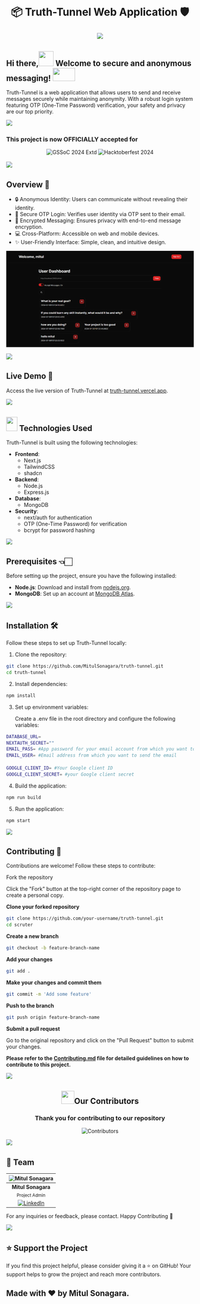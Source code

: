 # <p align="center" id="top">📦 Truth-Tunnel Web Application 🛡️</p>

<p align="center"> 
   <div align="center"> 
      <img src="https://readme-typing-svg.herokuapp.com?color=45ffaa&center=true&vCenter=true&size=40&width=900&height=80&lines=Welcome+to+Truth-Tunnel!"/> 
   </div> 
</p>

<h2>Hi there,<img src="https://raw.githubusercontent.com/nixin72/nixin72/master/wave.gif" height="40" width="40" /> Welcome to secure and anonymous messaging! <img src='https://raw.githubusercontent.com/ShahriarShafin/ShahriarShafin/main/Assets/handshake.gif' width="60px" height="35"></h2>

<p>Truth-Tunnel is a web application that allows users to send and receive messages securely while maintaining anonymity. With a robust login system featuring OTP (One-Time Password) verification, your safety and privacy are our top priority.</p>

<!--Line-->
<img src="https://user-images.githubusercontent.com/74038190/212284100-561aa473-3905-4a80-b561-0d28506553ee.gif" width="900">

<!-- Added Hacktoberfest 2024 and GSSoc Extended 2024 banners -->
### This project is now OFFICIALLY accepted for

<div align="center">
  <img src="https://raw.githubusercontent.com/SwanandD121/FeatherPerfect_fe/refs/heads/main/Untitled%20design.png" alt="GSSoC 2024 Extd" width="80%">
  <img src="https://cdn.discordapp.com/attachments/657543125190967316/1294560786114674748/Screenshot_2024-10-12_122347.png?ex=670b752f&is=670a23af&hm=26ddd7f41740b8b19ee4985e7568b3892091384b3b85e7165770a4b10f4d1050&" alt="Hacktoberfest 2024" width="80%">
</div>
<br>

<!--Line-->
<img src="https://user-images.githubusercontent.com/74038190/212284100-561aa473-3905-4a80-b561-0d28506553ee.gif" width="900">

## Overview 📌

<ul> 
   <li>🔒 Anonymous Identity: Users can communicate without revealing their identity.</li> 
   <li>📧 Secure OTP Login: Verifies user identity via OTP sent to their email.</li> 
   <li>🔐 Encrypted Messaging: Ensures privacy with end-to-end message encryption.</li> 
   <li>💻 Cross-Platform: Accessible on web and mobile devices.</li> 
   <li>✨ User-Friendly Interface: Simple, clean, and intuitive design.</li> 
</ul>

<p align="center"> <img src="/public/assets/dashboard.png" alt="Truth-Tunnel Preview" width="900" /> </p>

<!--Line-->
<img src="https://user-images.githubusercontent.com/74038190/212284100-561aa473-3905-4a80-b561-0d28506553ee.gif" width="900">

## Live Demo 🎥

Access the live version of Truth-Tunnel at [truth-tunnel.vercel.app](https://truth-tunnel.vercel.app/).

<!--Line--> <img src="https://user-images.githubusercontent.com/74038190/212284100-561aa473-3905-4a80-b561-0d28506553ee.gif" width="900"> <h2><img src="https://media2.giphy.com/media/QssGEmpkyEOhBCb7e1/giphy.gif?cid=ecf05e47a0n3gi1bfqntqmob8g9aid1oyj2wr3ds3mg700bl&rid=giphy.gif" width="30px" height="38"> Technologies Used</h2>

Truth-Tunnel is built using the following technologies:

- **Frontend**:
  - Next.js
  - TailwindCSS
  - shadcn
- **Backend**:
  - Node.js
  - Express.js
- **Database**:
  - MongoDB
- **Security**:
  - next/auth for authentication
  - OTP (One-Time Password) for verification
  - bcrypt for password hashing

<!--Line-->
<img src="https://user-images.githubusercontent.com/74038190/212284100-561aa473-3905-4a80-b561-0d28506553ee.gif" width="900">

## Prerequisites 👈🏻

Before setting up the project, ensure you have the following installed:

- **Node.js**: Download and install from [nodejs.org](https://nodejs.org/).
- **MongoDB**: Set up an account at [MongoDB Atlas](https://www.mongodb.com/cloud/atlas).

<!--Line-->
<img src="https://user-images.githubusercontent.com/74038190/212284100-561aa473-3905-4a80-b561-0d28506553ee.gif" width="900">

## Installation 🛠️

Follow these steps to set up Truth-Tunnel locally:

1. Clone the repository:

```bash
git clone https://github.com/MitulSonagara/truth-tunnel.git
cd truth-tunnel
```

2. Install dependencies:

```bash
npm install
```

3. Set up environment variables:

   Create a .env file in the root directory and configure the following variables:

```bash
DATABASE_URL=
NEXTAUTH_SECRET=""
EMAIL_PASS= #App password for your email account from which you want to send the email
EMAIL_USER= #Email address from which you want to send the email

GOOGLE_CLIENT_ID= #Your Google client ID
GOOGLE_CLIENT_SECRET= #your Google client secret
```

4. Build the application:

```bash
npm run build
```

5. Run the application:

```bash
npm start
```

<!--Line-->
<img src="https://user-images.githubusercontent.com/74038190/212284100-561aa473-3905-4a80-b561-0d28506553ee.gif" width="900">

## Contributing 🌟

Contributions are welcome! Follow these steps to contribute:

Fork the repository

Click the "Fork" button at the top-right corner of the repository page to create a personal copy.

**Clone your forked repository**

```bash
git clone https://github.com/your-username/truth-tunnel.git
cd scruter
```

**Create a new branch**

```bash
git checkout -b feature-branch-name
```

**Add your changes**

```bash
git add .
```

**Make your changes and commit them**

```bash
git commit -m 'Add some feature'
```

**Push to the branch**

```bash
git push origin feature-branch-name
```

**Submit a pull request**

Go to the original repository and click on the "Pull Request" button to submit your changes.

**Please refer to the [Contributing.md](CONTRIBUTING.md) file for detailed guidelines on how to contribute to this project.**

<!--Line--> <img src="https://user-images.githubusercontent.com/74038190/212284100-561aa473-3905-4a80-b561-0d28506553ee.gif" width="900">

<div>
  <h2 align = "center"><img src="https://raw.githubusercontent.com/Tarikul-Islam-Anik/Animated-Fluent-Emojis/master/Emojis/Smilies/Red%20Heart.png" width="35" height="35">Our Contributors</h2>
  <div align = "center">
 <h3>Thank you for contributing to our repository</h3>

![Contributors](https://contrib.rocks/image?repo=anuragverma108/SwapReads&v=1)
</div>

<!--Line-->
<img src="https://user-images.githubusercontent.com/74038190/212284100-561aa473-3905-4a80-b561-0d28506553ee.gif" width="900">

<!-- Added the Team section -->
## 👥 Team
| ![Mitul Sonagara](https://avatars.githubusercontent.com/u/95460188?v=4&s=80) |
|:--:|
| **Mitul Sonagara** <br> <sub>Project Admin</sub> | 
| [![LinkedIn](https://img.icons8.com/fluency/32/000000/linkedin.png)](https://www.linkedin.com/in/mitul-songara-4b199b225/) |

For any inquiries or feedback, please contact. Happy Contributing 🫡

<!--Line-->
<img src="https://user-images.githubusercontent.com/74038190/212284100-561aa473-3905-4a80-b561-0d28506553ee.gif" width="900">

<!-- Added a Support section for the project README -->
## ⭐️ Support the Project
If you find this project helpful, please consider giving it a ⭐ on GitHub! Your support helps to grow the project and reach more contributors.

## Made with ❤️ by Mitul Sonagara.
